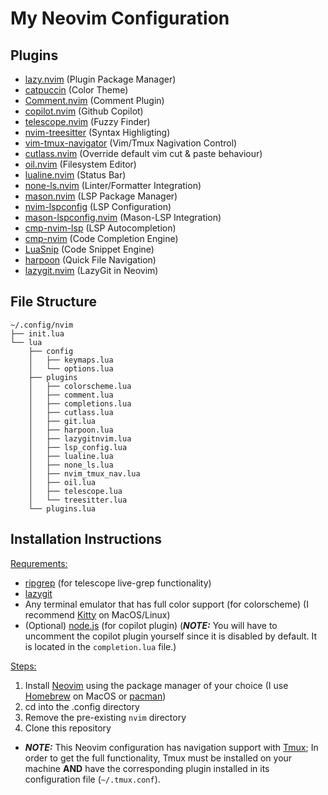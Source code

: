 # My Neovim Configuration

## Plugins
- [lazy.nvim](https://github.com/folke/lazy.nvim) (Plugin Package Manager)
- [catpuccin](https://github.com/catppuccin/nvim) (Color Theme)
- [Comment.nvim](https://github.com/numToStr/Comment.nvim) (Comment Plugin)
- [copilot.nvim](https://github.com/github/copilot.vim) (Github Copilot)
- [telescope.nvim](https://github.com/nvim-telescope/telescope.nvim) (Fuzzy Finder)
- [nvim-treesitter](https://github.com/nvim-treesitter/nvim-treesitter) (Syntax Highligting)
- [vim-tmux-navigator](https://github.com/christoomey/vim-tmux-navigator) (Vim/Tmux Nagivation Control)
- [cutlass.nvim](https://github.com/gbprod/cutlass.nvim) (Override default vim cut & paste behaviour)
- [oil.nvim](https://github.com/stevearc/oil.nvim) (Filesystem Editor)
- [lualine.nvim](https://github.com/nvim-lualine/lualine.nvim) (Status Bar)
- [none-ls.nvim](https://github.com/nvimtools/none-ls.nvim) (Linter/Formatter Integration)
- [mason.nvim](https://github.com/williamboman/mason.nvim) (LSP Package Manager)
- [nvim-lspconfig](https://github.com/neovim/nvim-lspconfig) (LSP Configuration)
- [mason-lspconfig.nvim](https://github.com/williamboman/mason-lspconfig.nvim) (Mason-LSP Integration)
- [cmp-nvim-lsp](https://github.com/hrsh7th/cmp-nvim-lsp) (LSP Autocompletion)
- [cmp-nvim](https://github.com/hrsh7th/nvim-cmp) (Code Completion Engine)
- [LuaSnip](https://github.com/L3MON4D3/LuaSnip) (Code Snippet Engine)
- [harpoon](https://github.com/ThePrimeagen/harpoon/tree/harpoon2) (Quick File Navigation)
- [lazygit.nvim](https://github.com/kdheepak/lazygit.nvim) (LazyGit in Neovim)


## File Structure
```
~/.config/nvim
├── init.lua
└── lua
    ├── config
    │   ├── keymaps.lua
    │   └── options.lua
    ├── plugins
    │   ├── colorscheme.lua
    │   ├── comment.lua
    │   ├── completions.lua
    │   ├── cutlass.lua
    │   ├── git.lua
    │   ├── harpoon.lua
    │   ├── lazygitnvim.lua
    │   ├── lsp_config.lua
    │   ├── lualine.lua
    │   ├── none_ls.lua
    │   ├── nvim_tmux_nav.lua
    │   ├── oil.lua
    │   ├── telescope.lua
    │   └── treesitter.lua
    └── plugins.lua
```

## Installation Instructions
<ins>Requrements:</ins>
  - [ripgrep](https://github.com/BurntSushi/ripgrep) (for telescope live-grep functionality)
  - [lazygit](https://github.com/jesseduffield/lazygit)
  - Any terminal emulator that has full color support (for colorscheme) (I recommend [Kitty](https://sw.kovidgoyal.net/kitty/) on MacOS/Linux)
  - (Optional) [node.js](https://nodejs.org/en) (for copilot plugin) (***NOTE:*** You will have to uncomment the copilot plugin yourself since it is disabled by default. It is located in the `completion.lua` file.)
    
<ins>Steps:</ins>
1. Install [Neovim](https://neovim.io) using the package manager of your choice (I use [Homebrew](https://brew.sh) on MacOS or [pacman](https://wiki.archlinux.org/title/Pacman))
2. cd into the .config directory
3. Remove the pre-existing `nvim` directory
4. Clone this repository
- ***NOTE:*** This Neovim configuration has navigation support with [Tmux](https://github.com/tmux/tmux/wiki); In order to get the full functionality, Tmux must be installed on your machine **AND** have the corresponding plugin installed in its configuration file (`~/.tmux.conf`).

